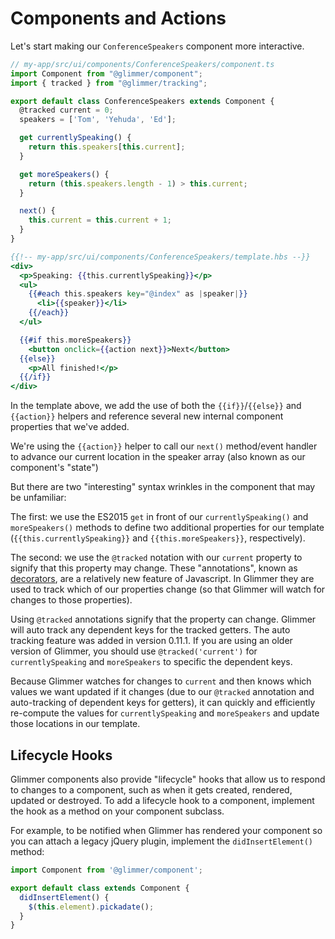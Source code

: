 # Components and Actions

Let's start making our `ConferenceSpeakers` component more interactive.

```js
// my-app/src/ui/components/ConferenceSpeakers/component.ts
import Component from "@glimmer/component";
import { tracked } from "@glimmer/tracking";

export default class ConferenceSpeakers extends Component {
  @tracked current = 0;
  speakers = ['Tom', 'Yehuda', 'Ed'];

  get currentlySpeaking() {
    return this.speakers[this.current];
  }

  get moreSpeakers() {
    return (this.speakers.length - 1) > this.current;
  }

  next() {
    this.current = this.current + 1;
  }
}
```

```hbs
{{!-- my-app/src/ui/components/ConferenceSpeakers/template.hbs --}}
<div>
  <p>Speaking: {{this.currentlySpeaking}}</p>
  <ul>
    {{#each this.speakers key="@index" as |speaker|}}
      <li>{{speaker}}</li>
    {{/each}}
  </ul>

  {{#if this.moreSpeakers}}
    <button onclick={{action next}}>Next</button>
  {{else}}
    <p>All finished!</p>  
  {{/if}}
</div>
```

In the template above, we add the use of both the `{{if}}`/`{{else}}` and `{{action}}` helpers and reference several new internal component properties that we've added.

We're using the `{{action}}` helper to call our `next()` method/event handler to advance our current location in the speaker array (also known as our component's "state")

But there are two "interesting" syntax wrinkles in the component that may be unfamiliar:

The first: we use the ES2015 `get` in front of our `currentlySpeaking()` and `moreSpeakers()` methods to define two additional properties for our template (`{{this.currentlySpeaking}}` and `{{this.moreSpeakers}}`, respectively).

The second: we use the `@tracked` notation with our `current` property to signify that this property may change. These "annotations", known as [decorators](https://github.com/tc39/proposal-decorators), are a relatively new feature of Javascript.  In Glimmer they are used to track which of our properties change (so that Glimmer will watch for changes to those properties).

Using `@tracked` annotations signify that the property can change. Glimmer will auto track any dependent keys for the tracked getters. The auto tracking feature was added in version 0.11.1. If you are using an older version of Glimmer, you should use `@tracked('current')` for `currentlySpeaking` and `moreSpeakers` to specific the dependent keys.

Because Glimmer watches for changes to `current` and then knows which values we want updated if it changes (due to our `@tracked` annotation and auto-tracking of dependent keys for getters), it can quickly and efficiently re-compute the values for `currentlySpeaking` and `moreSpeakers` and update those locations in our template.

## Lifecycle Hooks

Glimmer components also provide "lifecycle" hooks that allow us to respond to changes to a component, such as when it gets created, rendered, updated or destroyed. To add a lifecycle hook to a component, implement the hook as a method on your component subclass.

For example, to be notified when Glimmer has rendered your component so you can attach a legacy jQuery plugin, implement the `didInsertElement()` method:

```js
import Component from '@glimmer/component';

export default class extends Component {
  didInsertElement() {
    $(this.element).pickadate();
  }
}
```
